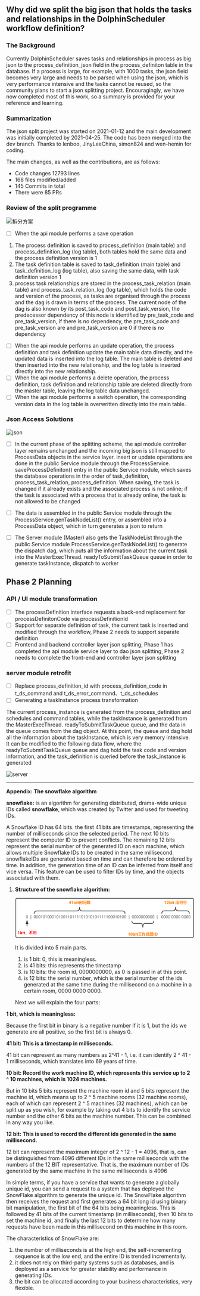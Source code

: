 ##  Why did we split the big json that holds the tasks and relationships in the DolphinScheduler workflow definition?

### The Background

Currently DolphinScheduler saves tasks and relationships in process as big json to the process_definition_json field in the process_definiton table in the database. If a process is large, for example, with 1000 tasks, the json field becomes very large and needs to be parsed when using the json, which is very performance intensive and the tasks cannot be reused, so the community plans to start a json splitting project. Encouragingly, we have now completed most of this work, so a summary is provided for your reference and learning.

### Summarization

The json split project was started on 2021-01-12 and the main development was initially completed by 2021-04-25. The code has been merged into the dev branch. Thanks to lenboo, JinyLeeChina, simon824 and wen-hemin for coding.

The main changes, as well as the contributions, are as follows:

- Code changes 12793 lines
- 168 files modified/added
- 145 Commits in total
- There were 85 PRs

### Review of the split programme

![拆分方案](https://user-images.githubusercontent.com/42576980/117598604-b1ad8e80-b17a-11eb-9d99-d593fce7bab6.png)

- [ ] When the api module performs a save operation

1. The process definition is saved to process_definition (main table) and process_definition_log (log table), both tables hold the same data and the process definition version is 1
2. The task definition table is saved to task_definition (main table) and task_definition_log (log table), also saving the same data, with task definition version 1
3. process task relationships are stored in the process_task_relation (main table) and process_task_relation_log (log table), which holds the code and version of the process, as tasks are organised through the process and the dag is drawn in terms of the process. The current node of the dag is also known by its post_task_code and post_task_version, the predecessor dependency of this node is identified by pre_task_code and pre_task_version, if there is no dependency, the pre_task_code and pre_task_version are and pre_task_version are 0 if there is no dependency

- [ ] When the api module performs an update operation, the process definition and task definition update the main table data directly, and the updated data is inserted into the log table. The main table is deleted and then inserted into the new relationship, and the log table is inserted directly into the new relationship.
- [ ] When the api module performs a delete operation, the process definition, task definition and relationship table are deleted directly from the master table, leaving the log table data unchanged.
- [ ] When the api module performs a switch operation, the corresponding version data in the log table is overwritten directly into the main table.

###  Json Access Solutions

![json](https://user-images.githubusercontent.com/42576980/117598643-c9851280-b17a-11eb-9a6e-c81ee083b09c.png)

- [ ] In the current phase of the splitting scheme, the api module controller layer remains unchanged and the incoming big json is still mapped to ProcessData objects in the service layer. insert or update operations are done in the public Service module through the ProcessService. saveProcessDefiniton() entry in the public Service module, which saves the database operations in the order of task_definition, process_task_relation, process_definition. When saving, the task is changed if it already exists and the associated process is not online; if the task is associated with a process that is already online, the task is not allowed to be changed

- [ ] The data is assembled in the public Service module through the ProcessService.genTaskNodeList() entry, or assembled into a ProcessData object, which in turn generates a json to return
- [ ] The Server module (Master) also gets the TaskNodeList through the public Service module ProcessService.genTaskNodeList() to generate the dispatch dag, which puts all the information about the current task into the MasterExecThread. readyToSubmitTaskQueue queue in order to generate taskInstance, dispatch to worker



## Phase 2 Planning

### API / UI module transformation

- [ ] The processDefinition interface requests a back-end replacement for processDefinitonCode via processDefinitionId
- [ ] Support for separate definition of task, the current task is inserted and modified through the workflow, Phase 2 needs to support separate definition
- [ ] Frontend and backend controller layer json splitting, Phase 1 has completed the api module service layer to dao json splitting, Phase 2 needs to complete the front-end and controller layer json splitting

### server module retrofit

- [ ] Replace process_definition_id with process_definition_code in t_ds_command and t_ds_error_command、t_ds_schedules
- [ ] Generating a taskInstance process transformation

The current process_instance is generated from the process_definition and schedules and command tables, while the taskInstance is generated from the MasterExecThread. readyToSubmitTaskQueue queue, and the data in the queue comes from the dag object. At this point, the queue and dag hold all the information about the taskInstance, which is very memory intensive. It can be modified to the following data flow, where the readyToSubmitTaskQueue queue and dag hold the task code and version information, and the task_definition is queried before the task_instance is generated

![server](https://user-images.githubusercontent.com/42576980/117598659-d3a71100-b17a-11eb-8fe1-8725299510e6.png)

---

**Appendix: The snowflake algorithm**

**snowflake:** is an algorithm for generating distributed, drama-wide unique IDs called **snowflake**, which was created by Twitter and used for tweeting IDs.

A Snowflake ID has 64 bits. the first 41 bits are timestamps, representing the number of milliseconds since the selected period. The next 10 bits represent the computer ID to prevent conflicts. The remaining 12 bits represent the serial number of the generated ID on each machine, which allows multiple Snowflake IDs to be created in the same millisecond. snowflakeIDs are generated based on time and can therefore be ordered by time. In addition, the generation time of an ID can be inferred from itself and vice versa. This feature can be used to filter IDs by time, and the objects associated with them.

1. **Structure of the snowflake algorithm:**

     ![snowflake](https://github.com/apache/dolphinscheduler-website/blob/master/img/JsonSplit/snowflake.png?raw=true)

     It is divided into 5 main parts.

     1. is 1 bit: 0, this is meaningless.
     2. is 41 bits: this represents the timestamp
     3. is 10 bits: the room id, 0000000000, as 0 is passed in at this point.
     4. is 12 bits: the serial number, which is the serial number of the ids generated at the same time during the millisecond on a machine in a certain room, 0000 0000 0000.

     Next we will explain the four parts:

**1 bit, which is meaningless:**

Because the first bit in binary is a negative number if it is 1, but the ids we generate are all positive, so the first bit is always 0.

**41 bit: This is a timestamp in milliseconds.**

41 bit can represent as many numbers as 2^41 - 1, i.e. it can identify 2 ^ 41 - 1 milliseconds, which translates into 69 years of time.

**10 bit: Record the work machine ID, which represents this service up to 2 ^ 10 machines, which is 1024 machines.**

But in 10 bits 5 bits represent the machine room id and 5 bits represent the machine id, which means up to 2 ^ 5 machine rooms (32 machine rooms), each of which can represent 2 ^ 5 machines (32 machines), which can be split up as you wish, for example by taking out 4 bits to identify the service number and the other 6 bits as the machine number. This can be combined in any way you like.

**12 bit: This is used to record the different ids generated in the same millisecond.**

12 bit can represent the maximum integer of 2 ^ 12 - 1 = 4096, that is, can be distinguished from 4096 different IDs in the same milliseconds with the numbers of the 12 BIT representative. That is, the maximum number of IDs generated by the same machine in the same milliseconds is 4096

In simple terms, if you have a service that wants to generate a globally unique id, you can send a request to a system that has deployed the SnowFlake algorithm to generate the unique id. The SnowFlake algorithm then receives the request and first generates a 64 bit long id using binary bit manipulation, the first bit of the 64 bits being meaningless.  This is followed by 41 bits of the current timestamp (in milliseconds), then 10 bits to set the machine id, and finally the last 12 bits to determine how many requests have been made in this millisecond on this machine in this room.

The characteristics of SnowFlake are: 

1. the number of milliseconds is at the high end, the self-incrementing sequence is at the low end, and the entire ID is trended incrementally.
2. it does not rely on third-party systems such as databases, and is deployed as a service for greater stability and performance in generating IDs.
3. the bit can be allocated according to your business characteristics, very flexible.

